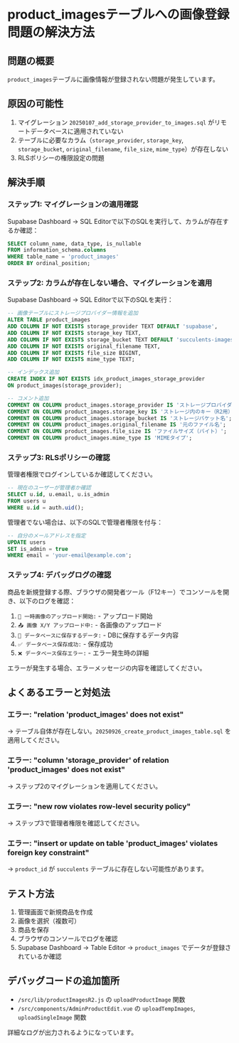 # product_imagesテーブルへの画像登録問題の解決方法

## 問題の概要
`product_images`テーブルに画像情報が登録されない問題が発生しています。

## 原因の可能性
1. マイグレーション `20250107_add_storage_provider_to_images.sql` がリモートデータベースに適用されていない
2. テーブルに必要なカラム（`storage_provider`, `storage_key`, `storage_bucket`, `original_filename`, `file_size`, `mime_type`）が存在しない
3. RLSポリシーの権限設定の問題

## 解決手順

### ステップ1: マイグレーションの適用確認
Supabase Dashboard → SQL Editorで以下のSQLを実行して、カラムが存在するか確認：

```sql
SELECT column_name, data_type, is_nullable 
FROM information_schema.columns 
WHERE table_name = 'product_images' 
ORDER BY ordinal_position;
```

### ステップ2: カラムが存在しない場合、マイグレーションを適用
Supabase Dashboard → SQL Editorで以下のSQLを実行：

```sql
-- 画像テーブルにストレージプロバイダー情報を追加
ALTER TABLE product_images 
ADD COLUMN IF NOT EXISTS storage_provider TEXT DEFAULT 'supabase',
ADD COLUMN IF NOT EXISTS storage_key TEXT,
ADD COLUMN IF NOT EXISTS storage_bucket TEXT DEFAULT 'succulents-images',
ADD COLUMN IF NOT EXISTS original_filename TEXT,
ADD COLUMN IF NOT EXISTS file_size BIGINT,
ADD COLUMN IF NOT EXISTS mime_type TEXT;

-- インデックス追加
CREATE INDEX IF NOT EXISTS idx_product_images_storage_provider 
ON product_images(storage_provider);

-- コメント追加
COMMENT ON COLUMN product_images.storage_provider IS 'ストレージプロバイダー（supabase, cloudflare_r2）';
COMMENT ON COLUMN product_images.storage_key IS 'ストレージ内のキー（R2用）';
COMMENT ON COLUMN product_images.storage_bucket IS 'ストレージバケット名';
COMMENT ON COLUMN product_images.original_filename IS '元のファイル名';
COMMENT ON COLUMN product_images.file_size IS 'ファイルサイズ（バイト）';
COMMENT ON COLUMN product_images.mime_type IS 'MIMEタイプ';
```

### ステップ3: RLSポリシーの確認
管理者権限でログインしているか確認してください。

```sql
-- 現在のユーザーが管理者か確認
SELECT u.id, u.email, u.is_admin
FROM users u
WHERE u.id = auth.uid();
```

管理者でない場合は、以下のSQLで管理者権限を付与：

```sql
-- 自分のメールアドレスを指定
UPDATE users 
SET is_admin = true 
WHERE email = 'your-email@example.com';
```

### ステップ4: デバッグログの確認
商品を新規登録する際、ブラウザの開発者ツール（F12キー）でコンソールを開き、以下のログを確認：

1. `🚀 一時画像のアップロード開始:` - アップロード開始
2. `📤 画像 X/Y アップロード中:` - 各画像のアップロード
3. `📝 データベースに保存するデータ:` - DBに保存するデータ内容
4. `✅ データベース保存成功:` - 保存成功
5. `❌ データベース保存エラー:` - エラー発生時の詳細

エラーが発生する場合、エラーメッセージの内容を確認してください。

## よくあるエラーと対処法

### エラー: "relation 'product_images' does not exist"
→ テーブル自体が存在しない。`20250926_create_product_images_table.sql` を適用してください。

### エラー: "column 'storage_provider' of relation 'product_images' does not exist"
→ ステップ2のマイグレーションを適用してください。

### エラー: "new row violates row-level security policy"
→ ステップ3で管理者権限を確認してください。

### エラー: "insert or update on table 'product_images' violates foreign key constraint"
→ `product_id` が `succulents` テーブルに存在しない可能性があります。

## テスト方法

1. 管理画面で新規商品を作成
2. 画像を選択（複数可）
3. 商品を保存
4. ブラウザのコンソールでログを確認
5. Supabase Dashboard → Table Editor → `product_images` でデータが登録されているか確認

## デバッグコードの追加箇所

- `/src/lib/productImagesR2.js` の `uploadProductImage` 関数
- `/src/components/AdminProductEdit.vue` の `uploadTempImages`, `uploadSingleImage` 関数

詳細なログが出力されるようになっています。
